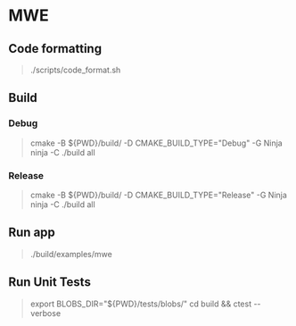 # MWE

## Code formatting
> ./scripts/code_format.sh

## Build

### Debug
> cmake -B ${PWD}/build/ -D CMAKE_BUILD_TYPE="Debug" -G Ninja
> ninja -C ./build all

### Release
> cmake -B ${PWD}/build/ -D CMAKE_BUILD_TYPE="Release" -G Ninja
> ninja -C ./build all

## Run app
> ./build/examples/mwe

## Run Unit Tests
> export BLOBS_DIR="${PWD}/tests/blobs/"
> cd build && ctest --verbose
